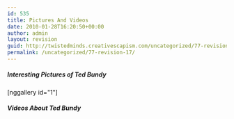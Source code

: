 ```yaml
---
id: 535
title: Pictures And Videos
date: 2010-01-28T16:20:50+00:00
author: admin
layout: revision
guid: http://twistedminds.creativescapism.com/uncategorized/77-revision-17/
permalink: /uncategorized/77-revision-17/
---
```

<p class="dropcap-first">
  <h5>
    Interesting Pictures of Ted Bundy
  </h5>[nggallery id="1"]
  
  <h5>
    Videos About Ted Bundy
  </h5>
  
  <div class="center" style="text-align: center;">
  </div>